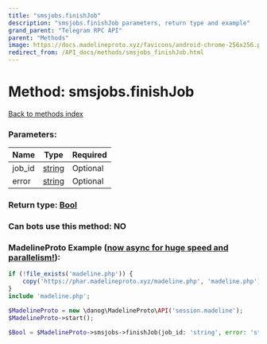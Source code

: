 ```yaml
---
title: "smsjobs.finishJob"
description: "smsjobs.finishJob parameters, return type and example"
grand_parent: "Telegram RPC API"
parent: "Methods"
image: https://docs.madelineproto.xyz/favicons/android-chrome-256x256.png
redirect_from: /API_docs/methods/smsjobs_finishJob.html
---
```

# Method: smsjobs.finishJob
[Back to methods index](index.html)



### Parameters:

| Name     |    Type       | Required |
|----------|---------------|----------|
|job\_id|[string](/API_docs/types/string.html) | Optional|
|error|[string](/API_docs/types/string.html) | Optional|


### Return type: [Bool](/API_docs/types/Bool.html)

### Can bots use this method: **NO**


### MadelineProto Example ([now async for huge speed and parallelism!](https://docs.madelineproto.xyz/docs/ASYNC.html)):


```php
if (!file_exists('madeline.php')) {
    copy('https://phar.madelineproto.xyz/madeline.php', 'madeline.php');
}
include 'madeline.php';

$MadelineProto = new \danog\MadelineProto\API('session.madeline');
$MadelineProto->start();

$Bool = $MadelineProto->smsjobs->finishJob(job_id: 'string', error: 'string', );
```

